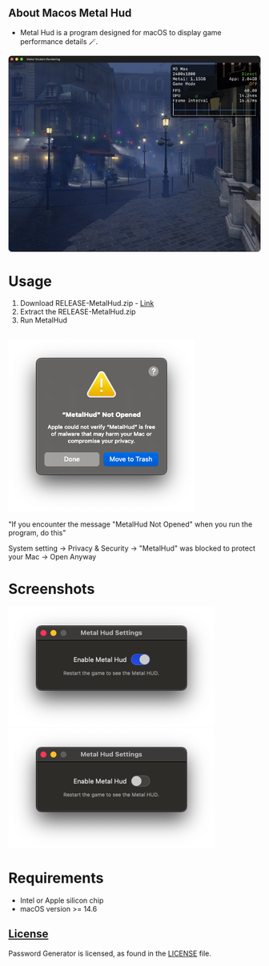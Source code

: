 ## About Macos Metal Hud

-  Metal Hud is a program designed for macOS to display game performance details 🪄.

![](/Images/MetalHudAppDark.png)

# Usage
1) Download RELEASE-MetalHud.zip - [Link](https://github.com/Swiftful/MetalHud/releases/tag/1.0)
2) Extract the RELEASE-MetalHud.zip
3) Run MetalHud  
##

![](/Images/Warning.png)

"If you encounter the message "MetalHud Not Opened" when you run the program, do this"

System setting -> Privacy & Security -> "MetalHud" was blocked to protect your Mac -> Open Anyway 
##

# Screenshots
![](/Images/WindowEnable.png)
![](/Images/WindowDisable.png)

# Requirements
- Intel or Apple silicon chip
- macOS version >= 14.6

## [License][license]
Password Generator is licensed, as found in the [LICENSE][license] file.

[license]: LICENSE
